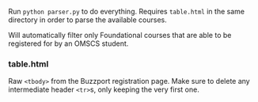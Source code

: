 Run `python parser.py` to do everything. Requires `table.html` in the same
directory in order to parse the available courses.

Will automatically filter only Foundational courses that are able to be
registered for by an OMSCS student.

### table.html

Raw `<tbody>` from the Buzzport registration page. Make sure to delete any
intermediate header `<tr>`s, only keeping the very first one.
